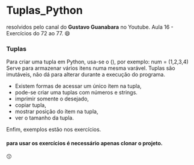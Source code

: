 # Tuplas_Python
resolvidos pelo canal do **Gustavo Guanabara** no Youtube. 
Aula 16 - Exercícios do 72 ao 77. :smile:

### Tuplas
Para criar uma tupla em Python, usa-se o (), por exemplo:
num = (1,2,3,4)
Serve para armazenar vários itens numa mesma varável.
Tuplas são imutáveis, não dá para alterar durante a execução do programa. 

- Existem formas de acessar um único ítem na tupla, 
- pode-se criar uma tuplas com números e strings.
- imprimir somente o desejado, 
- copiar tupla, 
- mostrar posição do ítem na tupla,
- ver o tamanho da tupla.

Enfim, exemplos estão nos exercícios.

#### para usar os exercícios é necessário apenas clonar o projeto.

:kissing:
